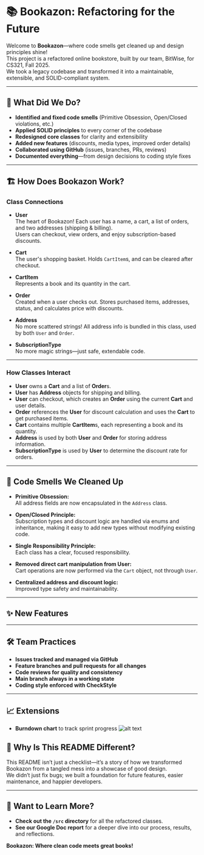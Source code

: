 # 📚 Bookazon: Refactoring for the Future

Welcome to **Bookazon**—where code smells get cleaned up and design principles shine!  
This project is a refactored online bookstore, built by our team, BitWise, for CS321, Fall 2025.  
We took a legacy codebase and transformed it into a maintainable, extensible, and SOLID-compliant system.

---

## 🚀 What Did We Do?

- **Identified and fixed code smells** (Primitive Obsession, Open/Closed violations, etc.)
- **Applied SOLID principles** to every corner of the codebase
- **Redesigned core classes** for clarity and extensibility
- **Added new features** (discounts, media types, improved order details)
- **Collaborated using GitHub** (issues, branches, PRs, reviews)
- **Documented everything**—from design decisions to coding style fixes

---

## 🏗️ How Does Bookazon Work?

### **Class Connections**

- **User**  
  The heart of Bookazon! Each user has a name, a cart, a list of orders, and two addresses (shipping & billing).  
  Users can checkout, view orders, and enjoy subscription-based discounts.

- **Cart**  
  The user's shopping basket. Holds `CartItem`s, and can be cleared after checkout.

- **CartItem**  
  Represents a book and its quantity in the cart.

- **Order**  
  Created when a user checks out. Stores purchased items, addresses, status, and calculates price with discounts.

- **Address**  
  No more scattered strings! All address info is bundled in this class, used by both `User` and `Order`.

- **SubscriptionType**   
  No more magic strings—just safe, extendable code.

---

### **How Classes Interact**

- **User** owns a **Cart** and a list of **Order**s.
- **User** has **Address** objects for shipping and billing.
- **User** can checkout, which creates an **Order** using the current **Cart** and user details.
- **Order** references the **User** for discount calculation and uses the **Cart** to get purchased items.
- **Cart** contains multiple **CartItem**s, each representing a book and its quantity.
- **Address** is used by both **User** and **Order** for storing address information.
- **SubscriptionType** is used by **User** to determine the discount rate for orders.

---

## 🧹 Code Smells We Cleaned Up

- **Primitive Obsession:**  
  All address fields are now encapsulated in the `Address` class.

- **Open/Closed Principle:**  
  Subscription types and discount logic are handled via enums and inheritance, making it easy to add new types without modifying existing code.

- **Single Responsibility Principle:**  
  Each class has a clear, focused responsibility.

- **Removed direct cart manipulation from User:**  
  Cart operations are now performed via the `Cart` object, not through `User`.

- **Centralized address and discount logic:**  
  Improved type safety and maintainability.

---

## ✨ New Features

---

## 🛠️ Team Practices

- **Issues tracked and managed via GitHub**
- **Feature branches and pull requests for all changes**
- **Code reviews for quality and consistency**
- **Main branch always in a working state**
- **Coding style enforced with CheckStyle**

---

## 📈 Extensions

- **Burndown chart** to track sprint progress
![alt text](<Screenshot 2025-10-02 at 12.10.00 PM.png>)


## 🎨 Why Is This README Different?

This README isn’t just a checklist—it’s a story of how we transformed Bookazon from a tangled mess into a showcase of good design.  
We didn’t just fix bugs; we built a foundation for future features, easier maintenance, and happier developers.

---

## 📖 Want to Learn More?

- **Check out the `/src` directory** for all the refactored classes.
- **See our Google Doc report** for a deeper dive into our process, results, and reflections.

**Bookazon: Where clean code meets great books!**
